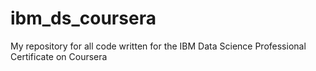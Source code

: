 # ibm_ds_coursera
My repository for all code written for the IBM Data Science Professional Certificate on Coursera
